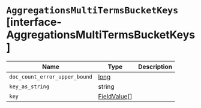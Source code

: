 # `AggregationsMultiTermsBucketKeys` [interface-AggregationsMultiTermsBucketKeys]

| Name | Type | Description |
| - | - | - |
| `doc_count_error_upper_bound` | [long](./long.md) | &nbsp; |
| `key_as_string` | string | &nbsp; |
| `key` | [FieldValue](./FieldValue.md)[] | &nbsp; |
